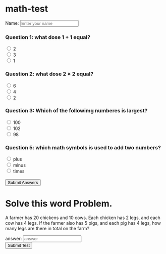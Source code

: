 # math-test

<!-- start test-->
<label for="userName">Name:</label>
<input type="text" id="userName" name="userName" placeholder="Enter your name" required>
<form>
  <h3>Question 1: what dose 1 &plus; 1 equal?</h3>
  <input type="radio" id="q1a" name="question1" value="2">
  <label for="q1a">2</label><br>
  <input type="radio" id="q1b" name="question1" value="3">
  <label for="q1b">3</label><br>
  <input type="radio" id="q1c" name="question1" value="1">
  <label for="q1c">1</label><br>

  <h3>Question 2: what dose 2 &times; 2 equal?</h3>
  <input type="radio" id="q2a" name="question2" value="6">
  <label for="q2a">6</label><br>
  <input type="radio" id="q2b" name="question2" value="4">
  <label for="q2b">4</label><br>
  <input type="radio" id="q2c" name="question2" value="2">
  <label for="q2c">2</label><br>

  <h3>Question 3: Which of the followimg numberes is largest?</h3>
  <input type="radio" id="q3a" name="question3" value="100">
  <label for="q3a">100</label><br>
  <input type="radio" id="q3b" name="question3" value="102">
  <label for="q3b">102</label><br>
  <input type="radio" id="q3c" name="question3" value="98">
  <label for="q3c">98</label><br>

<h3>Question 5: which math symbols is used to add two numbers?</h3>
  <input type="radio" id="q1a" name="question5" value="&plus;">
  <label for="q1a">plus</label><br>
  <input type="radio" id="q1b" name="question5" value="&mn;">
  <label for="q1b">minus</label><br>
  <input type="radio" id="q1c" name="question5" value="&times;">
  <label for="q1c">times</label><br>

  <br>
<input type="submit" value="Submit Answers">
</form>

<h1>Solve this word Problem.</h1>
<p>A farmer has 20 chickens and 10 cows. Each chicken has 2 legs, and each cow has 4 legs. If the farmer also has 5 pigs, and each pig has 4 legs, how many legs are there in total on the farm?</p>
<label for="answer">answer:</label>
<input type="text" id="answer" name="answer" placeholder="answer" required>
<br/>
<form>
<button type="submit">Submit Test</button>
<!--end test-->
